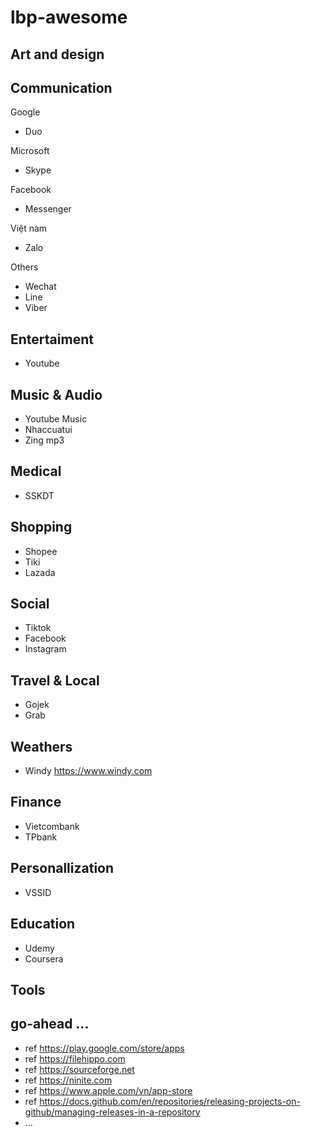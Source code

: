 # lbp-awesome



## Art and design

## Communication

Google
- Duo

Microsoft
- Skype

Facebook
- Messenger

Việt nam
- Zalo

Others
- Wechat
- Line
- Viber

## Entertaiment

- Youtube

## Music & Audio

- Youtube Music
- Nhaccuatui
- Zing mp3

## Medical

- SSKDT

## Shopping

- Shopee
- Tiki
- Lazada

## Social

- Tiktok
- Facebook
- Instagram

## Travel & Local

- Gojek
- Grab

## Weathers

- Windy https://www.windy.com

## Finance

- Vietcombank
- TPbank

## Personallization

- VSSID

## Education

- Udemy
- Coursera

## Tools


## go-ahead ...

- ref https://play.google.com/store/apps
- ref https://filehippo.com
- ref https://sourceforge.net
- ref https://ninite.com
- ref https://www.apple.com/vn/app-store
- ref https://docs.github.com/en/repositories/releasing-projects-on-github/managing-releases-in-a-repository
- ...